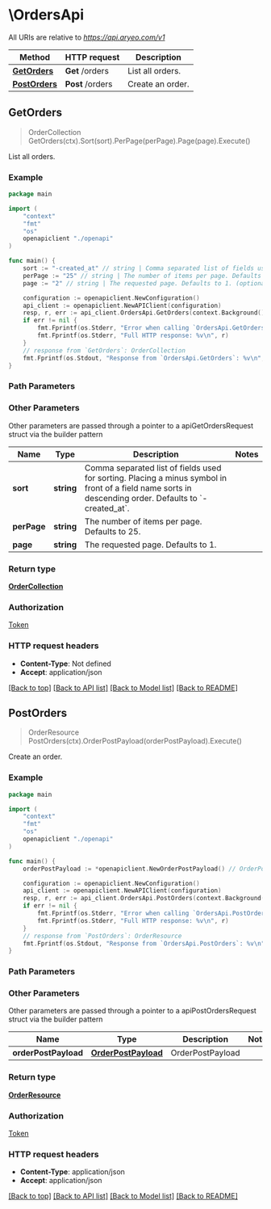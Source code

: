 # \OrdersApi

All URIs are relative to *https://api.aryeo.com/v1*

Method | HTTP request | Description
------------- | ------------- | -------------
[**GetOrders**](OrdersApi.md#GetOrders) | **Get** /orders | List all orders.
[**PostOrders**](OrdersApi.md#PostOrders) | **Post** /orders | Create an order.



## GetOrders

> OrderCollection GetOrders(ctx).Sort(sort).PerPage(perPage).Page(page).Execute()

List all orders.



### Example

```go
package main

import (
    "context"
    "fmt"
    "os"
    openapiclient "./openapi"
)

func main() {
    sort := "-created_at" // string | Comma separated list of fields used for sorting. Placing a minus symbol in front of a field name sorts in descending order. Defaults to `-created_at`. (optional)
    perPage := "25" // string | The number of items per page. Defaults to 25. (optional)
    page := "2" // string | The requested page. Defaults to 1. (optional)

    configuration := openapiclient.NewConfiguration()
    api_client := openapiclient.NewAPIClient(configuration)
    resp, r, err := api_client.OrdersApi.GetOrders(context.Background()).Sort(sort).PerPage(perPage).Page(page).Execute()
    if err != nil {
        fmt.Fprintf(os.Stderr, "Error when calling `OrdersApi.GetOrders``: %v\n", err)
        fmt.Fprintf(os.Stderr, "Full HTTP response: %v\n", r)
    }
    // response from `GetOrders`: OrderCollection
    fmt.Fprintf(os.Stdout, "Response from `OrdersApi.GetOrders`: %v\n", resp)
}
```

### Path Parameters



### Other Parameters

Other parameters are passed through a pointer to a apiGetOrdersRequest struct via the builder pattern


Name | Type | Description  | Notes
------------- | ------------- | ------------- | -------------
 **sort** | **string** | Comma separated list of fields used for sorting. Placing a minus symbol in front of a field name sorts in descending order. Defaults to &#x60;-created_at&#x60;. | 
 **perPage** | **string** | The number of items per page. Defaults to 25. | 
 **page** | **string** | The requested page. Defaults to 1. | 

### Return type

[**OrderCollection**](OrderCollection.md)

### Authorization

[Token](../README.md#Token)

### HTTP request headers

- **Content-Type**: Not defined
- **Accept**: application/json

[[Back to top]](#) [[Back to API list]](../README.md#documentation-for-api-endpoints)
[[Back to Model list]](../README.md#documentation-for-models)
[[Back to README]](../README.md)


## PostOrders

> OrderResource PostOrders(ctx).OrderPostPayload(orderPostPayload).Execute()

Create an order.



### Example

```go
package main

import (
    "context"
    "fmt"
    "os"
    openapiclient "./openapi"
)

func main() {
    orderPostPayload := *openapiclient.NewOrderPostPayload() // OrderPostPayload | OrderPostPayload (optional)

    configuration := openapiclient.NewConfiguration()
    api_client := openapiclient.NewAPIClient(configuration)
    resp, r, err := api_client.OrdersApi.PostOrders(context.Background()).OrderPostPayload(orderPostPayload).Execute()
    if err != nil {
        fmt.Fprintf(os.Stderr, "Error when calling `OrdersApi.PostOrders``: %v\n", err)
        fmt.Fprintf(os.Stderr, "Full HTTP response: %v\n", r)
    }
    // response from `PostOrders`: OrderResource
    fmt.Fprintf(os.Stdout, "Response from `OrdersApi.PostOrders`: %v\n", resp)
}
```

### Path Parameters



### Other Parameters

Other parameters are passed through a pointer to a apiPostOrdersRequest struct via the builder pattern


Name | Type | Description  | Notes
------------- | ------------- | ------------- | -------------
 **orderPostPayload** | [**OrderPostPayload**](OrderPostPayload.md) | OrderPostPayload | 

### Return type

[**OrderResource**](OrderResource.md)

### Authorization

[Token](../README.md#Token)

### HTTP request headers

- **Content-Type**: application/json
- **Accept**: application/json

[[Back to top]](#) [[Back to API list]](../README.md#documentation-for-api-endpoints)
[[Back to Model list]](../README.md#documentation-for-models)
[[Back to README]](../README.md)

